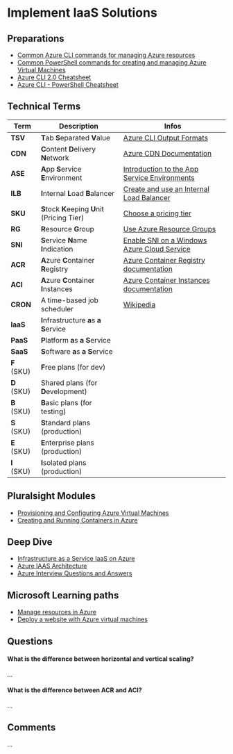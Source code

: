 # Implement IaaS Solutions





## Preparations

- [Common Azure CLI commands for managing Azure resources](https://docs.microsoft.com/en-us/azure/virtual-machines/linux/cli-manage)
- [Common PowerShell commands for creating and managing Azure Virtual Machines](https://docs.microsoft.com/en-us/azure/virtual-machines/windows/ps-common-ref)
- [Azure CLI 2.0 Cheatsheet](https://github.com/ferhaty/azure-cli-cheatsheet)
- [Azure CLI - PowerShell Cheatsheet](http://thedevopspage.com/azurecli-powershell-cheatsheet)



## Technical Terms

| Term      | Description                       | Infos  |
|---|---|---|
| **TSV**	    | **T**ab **S**eparated **V**alue	| [Azure CLI Output Formats](https://docs.microsoft.com/en-us/cli/azure/format-output-azure-cli) |
| **CDN**	    | **C**ontent **D**elivery **N**etwork	| [Azure CDN Documentation](https://docs.microsoft.com/en-us/azure/cdn/) |
| **ASE**	    | **A**pp **S**ervice **E**nvironment	| [Introduction to the App Service Environments](https://docs.microsoft.com/en-us/azure/app-service/environment/intro) |
| **ILB**	    | **I**nternal **L**oad **B**alancer	| [Create and use an Internal Load Balancer](https://docs.microsoft.com/en-us/azure/app-service/environment/create-ilb-ase) |
| **SKU**	    | **S**tock **K**eeping **U**nit (Pricing Tier)	| [Choose a pricing tier](https://docs.microsoft.com/en-us/azure/search/search-sku-tier) |
| **RG**	    | **R**esource **G**roup	        | [Use Azure Resource Groups](https://www.otava.com/reference/how-to-use-azure-resource-groups-a-simple-explanation/) |
| **SNI**	    | **S**ervice **N**ame **I**ndication	| [Enable SNI on a Windows Azure Cloud Service](https://raflrx.wordpress.com/2017/08/08/enable-sni-on-a-windows-azure-cloud-service/) |
| **ACR**	    | **A**zure **C**ontainer **R**egistry	| [Azure Container Registry documentation](https://docs.microsoft.com/en-us/azure/container-registry/) |
| **ACI**	    | **A**zure **C**ontainer **I**nstances	| [Azure Container Instances documentation](https://docs.microsoft.com/en-us/azure/container-instances/) |
| **CRON**	    | A time-based job scheduler	    | [Wikipedia](https://en.wikipedia.org/wiki/Cron) |
| **IaaS**	    | **I**nfrastructure **a**s **a** **S**ervice	|  |
| **PaaS**	    | **P**latform **a**s **a** **S**ervice	|  |
| **SaaS**	    | **S**oftware **a**s **a** **S**ervice	|  |
| **F** (SKU)	| **F**ree plans (for dev)	|  |
| **D** (SKU)	| Shared plans (for **D**evelopment)	|  |
| **B** (SKU)	| **B**asic plans (for testing)	  |  |
| **S** (SKU)	| **S**tandard plans (production)	|  |
| **E** (SKU)	| **E**nterprise plans (production)	|  |
| **I** (SKU)	| **I**solated plans (production)	|  |



## Pluralsight Modules

- [Provisioning and Configuring Azure Virtual Machines](https://app.pluralsight.com/course-player?clipId=1b353c69-1c2b-412e-a803-43250cdcd74b)
- [Creating and Running Containers in Azure](https://app.pluralsight.com/course-player?clipId=6885ddd9-8161-4e85-9193-5ef8700926ea)



## Deep Dive
- [Infrastructure as a Service IaaS on Azure](https://www.youtube.com/watch?v=7PdJ6oT6cBk)
- [Azure IAAS Architecture](https://www.youtube.com/watch?v=GUpIakLNy_s)
- [Azure Interview Questions and Answers](https://www.youtube.com/watch?v=_Pyityj08vU)



## Microsoft Learning paths
- [Manage resources in Azure](https://docs.microsoft.com/en-us/learn/paths/manage-resources-in-azure/)
- [Deploy a website with Azure virtual machines](https://docs.microsoft.com/en-us/learn/paths/deploy-a-website-with-azure-virtual-machines/)



## Questions
#### What is the difference between horizontal and vertical scaling?

...



#### What is the difference between ACR and ACI?

...



## Comments
...